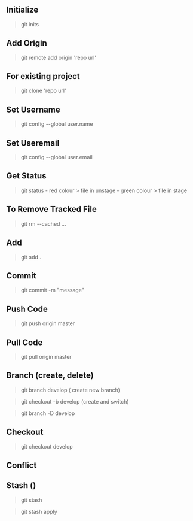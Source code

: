 ## Initialize
> git inits

## Add Origin
> git remote add origin 'repo url'

## For existing project
> git clone 'repo url'

## Set Username
> git config --global user.name

## Set Useremail
> git config --global user.email

## Get Status
> git status
    - red colour > file in unstage
    - green colour > file in stage

## To Remove Tracked File
> git rm --cached <file>...

## Add
> git add .

## Commit
> git commit -m "message"

## Push Code
> git push origin master

## Pull Code
> git pull origin master

## Branch (create, delete)
> git branch develop ( create new branch)

> git checkout -b develop (create and switch)

> git branch -D develop

## Checkout
> git checkout develop

## Conflict


## Stash ()
> git stash

> git stash apply
